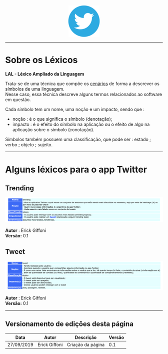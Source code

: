<span style="margin-left: 40%;">![Twitter Logo](../../images/twitter-logo-100px.png)</span>
***
# Sobre os Léxicos
**LAL - Léxico Ampliado da Linguagem**

Trata-se de uma técnica que compõe os [cenários](../cenarios/cenarios.md) de forma a descrever os símbolos de uma linguagem. </br> Nesse caso, essa técnica descreve alguns termos relacionados ao software em questão.

Cada símbolo tem um nome, uma noção e um impacto, sendo que :
- noção : é o que significa o símbolo (denotação);
- impacto : é o efeito do símbolo na aplicação ou o efeito de algo na aplicação sobre o símbolo (conotação).

Símbolos também possuem uma classificação, que pode ser : estado ; verbo ; objeto ; sujeito.
***
# Alguns léxicos para o app Twitter
## Trending
<span style="margin-left: 0%;">![Trending Topics](./images/trending.png)</span>

**Autor** : Erick Giffoni </br>
**Versão:** 0.1

## Tweet
<span style="margin-left: 0%;">![Trending Topics](./images/tweet.png)</span>

**Autor** : Erick Giffoni </br>
**Versão:** 0.1
***
## Versionamento de edições desta página
| Data | Autor | Descrição | Versão |
|------|-------|-----------|--------|
| 27/09/2019 | Erick Giffoni | Criação da página | 0.1 |
